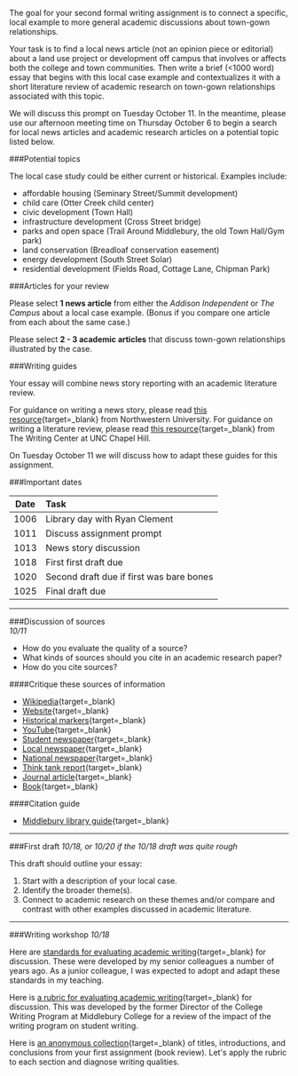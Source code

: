 The goal for your second formal writing assignment is to connect a specific, local example to more general academic discussions about town-gown relationships.

Your task is to find a local news article (not an opinion piece or editorial) about a land use project or development off campus that involves or affects both the college and town communities. Then write a brief (<1000 word) essay that begins with this local case example and contextualizes it with a short literature review of academic research on town-gown relationships associated with this topic.  

We will discuss this prompt on Tuesday October 11. In the meantime, please use our afternoon meeting time on Thursday October 6 to begin a search for local news articles and academic research articles on a potential topic listed below.

###Potential topics  

The local case study could be either current or historical. Examples include:  

- affordable housing (Seminary Street/Summit development)  
- child care (Otter Creek child center)  
- civic development (Town Hall)  
- infrastructure development (Cross Street bridge)
- parks and open space (Trail Around Middlebury, the old Town Hall/Gym park)  
- land conservation (Breadloaf conservation easement)
- energy development (South Street Solar)
- residential development (Fields Road, Cottage Lane, Chipman Park)  

###Articles for your review  

Please select **1 news article** from either the _Addison Independent_ or _The Campus_ about a local case example. (Bonus if you compare one article from each about the same case.)   

Please select **2 - 3 academic articles** that discuss town-gown relationships illustrated by the case.

###Writing guides    

Your essay will combine news story reporting with an academic literature review.

For guidance on writing a news story, please read [this resource](https://www.northwestern.edu/brand/editorial-guidelines/newswriting-guidelines/){target=_blank} from Northwestern University. For guidance on writing a literature review, please read [this resource](https://writingcenter.unc.edu/tips-and-tools/literature-reviews/){target=_blank} from The Writing Center at UNC Chapel Hill.  

On Tuesday October 11 we will discuss how to adapt these guides for this assignment.  

###Important dates  

| Date  | Task |
| :---: | :--- |
| 1006  | Library day with Ryan Clement |
| 1011  | Discuss assignment prompt |  
| 1013  | News story discussion |
| 1018  | First first draft due |  
| 1020  | Second draft due if first was bare bones |
| 1025  | Final draft due |

___  

###Discussion of sources  
_10/11_  

- How do you evaluate the quality of a source?
- What kinds of sources should you cite in an academic research paper?  
- How do you cite sources?  

####Critique these sources of information  

- [Wikipedia](https://en.wikipedia.org/wiki/Town_and_gown){target=_blank}  
- [Website](https://midddigital.middlebury.edu/walking_history/college/){target=_blank}  
- [Historical markers](https://www.hmdb.org/m.asp?m=136535){target=_blank}  
- [YouTube](https://youtu.be/ONGlf1CiTS0){target=_blank}  
- [Student newspaper](https://www.middleburycampus.com/article/2021/05/middkids-and-townies-its-complicated){target=_blank}  
- [Local newspaper](https://www.addisonindependent.com/2022/08/25/middlebury-officials-seek-to-rein-in-noisy-college-students/){target=_blank}  
- [National newspaper](https://www.nytimes.com/2006/05/03/business/student-housing-leads-an-urban-turnaround.html){target=_blank}  
- [Think tank report](https://drive.google.com/file/d/1nbEWagsGKG9HquAP3NGCVWrqCHqIijs7/view?usp=sharing){target=_blank}  
- [Journal article](https://www.sciencedirect.com/science/article/abs/pii/S036381110600021X){target=_blank}  
- [Book](https://www.amazon.com/Town-Gown-Relations-Handbook-Practices/dp/0786463996/ref=pd_bxgy_img_sccl_1/145-3880996-4720623?pd_rd_w=xmmlC&content-id=amzn1.sym.7757a8b5-874e-4a67-9d85-54ed32f01737&pf_rd_p=7757a8b5-874e-4a67-9d85-54ed32f01737&pf_rd_r=RA9W373ZRJZMFPT6N0ZH&pd_rd_wg=qskqk&pd_rd_r=62c18abe-5de0-40a4-bddf-e40bafd1baaf&pd_rd_i=0786463996&psc=1){target=_blank}  

####Citation guide  

- [Middlebury library guide](https://middlebury.libguides.com/citation){target=_blank}

___

###First draft
_10/18, or 10/20 if the 10/18 draft was quite rough_   

This draft should outline your essay:   

1. Start with a description of your local case.  
2. Identify the broader theme(s).
3. Connect to academic research on these themes and/or compare and contrast with other examples discussed in academic literature.  

___  

###Writing workshop
_10/18_

Here are [standards for evaluating academic writing](https://drive.google.com/file/d/1-WSOe85Lbsz75xWFjwTdQtsj1ZnwzI4r/view?usp=sharing){target=_blank} for discussion. These were developed by my senior colleagues a number of years ago. As a junior colleague, I was expected to adopt and adapt these standards in my teaching.  

Here is [a rubric for evaluating academic writing](https://drive.google.com/file/d/1Bgx-TdBivZveM64yEp6MJ3dkCbCN_2p8/view?usp=sharing){target=_blank} for discussion. This was developed by the former Director of the College Writing Program at Middlebury College for a review of the impact of the writing program on student writing.  

Here is [an anonymous collection](https://docs.google.com/document/d/1iKCf5eogiUgGI8QnTwNK0EG3CE9Ssu79pL7C_RXjtCg/edit?usp=sharing){target=_blank} of titles, introductions, and conclusions from your first assignment (book review). Let's apply the rubric to each section and diagnose writing qualities.   
